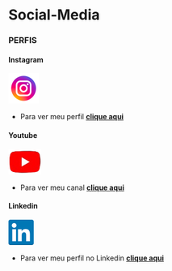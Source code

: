 # Social-Media
### PERFIS ###
#### Instagram ####
![alt text](image-2.png)
 - Para ver meu perfil
**[clique aqui](https://www.instagram.com/lafin_f41/)**

#### Youtube ####
![alt text](Screenshot_1-removebg-preview.png)
 - Para ver meu canal
**[clique aqui](https://www.youtube.com/channel/UCT2mB149-JUjl6dhdnF_i5A)**

#### Linkedin ####
![alt text](linkedin-3.png)
 - Para ver meu perfil no Linkedin
 **[clique aqui](https://www.linkedin.com/in/felipe-lafin-haushahn-3785a2237/)**

